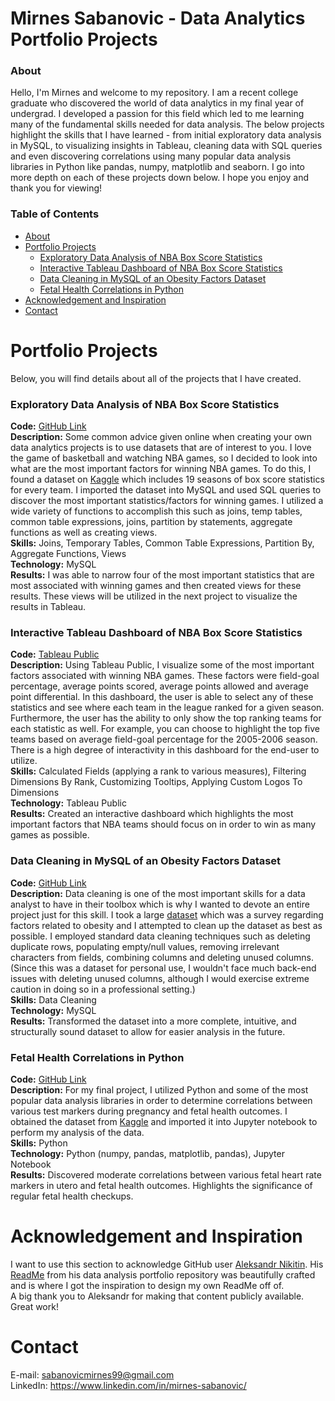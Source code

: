 
# Mirnes Sabanovic - Data Analytics Portfolio Projects

### About


Hello, I'm Mirnes and welcome to my repository. I am a recent college graduate who discovered the world of data analytics in my final year of undergrad.
I developed a passion for this field which led to me learning many of the fundamental skills needed for data analysis. The below projects highlight the
skills that I have learned - from initial exploratory data analysis in MySQL, to visualizing insights in Tableau, cleaning data with SQL queries and even
discovering correlations using many popular data analysis libraries in Python like pandas, numpy, matplotlib and seaborn. I go into more depth on each
of these projects down below. I hope you enjoy and thank you for viewing!

### Table of Contents

- [About](#about)
- [Portfolio Projects](#portfolio-projects)
    + [Exploratory Data Analysis of NBA Box Score Statistics](#exploratory-data-analysis-of-nba-box-score-statistics)
    + [Interactive Tableau Dashboard of NBA Box Score Statistics](#interactive-tableau-dashboard-of-nba-box-score-statistics)
    + [Data Cleaning in MySQL of an Obesity Factors Dataset](#data-cleaning-in-mysql-of-an-obesity-factors-dataset)
    + [Fetal Health Correlations in Python](#fetal-health-correlations-in-python)
- [Acknowledgement and Inspiration](#acknowledgement-and-inspiration)
- [Contact](#contact)

# Portfolio Projects

Below, you will find details about all of the projects that I have created.

### Exploratory Data Analysis of NBA Box Score Statistics

**Code:** [GitHub Link](https://github.com/Mikano-S/PortfolioProjects/blob/main/NBA%20Exploratory%20Data%20Analysis.sql) <br />
**Description:** Some common advice given online when creating your own data analytics projects is to use datasets that are of interest to you. I love the
game of basketball and watching NBA games, so I decided to look into what are the most important factors for winning NBA games. To do this, I found a
dataset on [Kaggle](https://www.kaggle.com/datasets/nathanlauga/nba-games?select=teams.csv) which includes 19 seasons of box score statistics for every team. I imported the dataset into MySQL and used SQL queries to 
discover the most important statistics/factors for winning games. I utilized a wide variety of functions to accomplish this such as joins, temp
tables, common table expressions, joins, partition by statements, aggregate functions as well as creating views. <br />
**Skills:** Joins, Temporary Tables, Common Table Expressions, Partition By, Aggregate Functions, Views <br />
**Technology:** MySQL <br />
**Results:** I was able to narrow four of the most important statistics that are most associated with winning games and then created views for these results.
These views will be utilized in the next project to visualize the results in Tableau. <br />

### Interactive Tableau Dashboard of NBA Box Score Statistics

**Code:** [Tableau Public](https://public.tableau.com/app/profile/mirnes.sabanovic/viz/TheNBA-AMakeANDMissLeague/DBRESTORE) <br />
**Description:** Using Tableau Public, I visualize some of the most important factors associated with winning NBA games. These factors were
field-goal percentage, average points scored, average points allowed and average point differential. In this dashboard, the user is able to select any
of these statistics and see where each team in the league ranked for a given season. Furthermore, the user has the ability to only show the top ranking
teams for each statistic as well. For example, you can choose to highlight the top five teams based on average field-goal percentage for the 2005-2006
season. There is a high degree of interactivity in this dashboard for the end-user to utilize. <br />
**Skills:** Calculated Fields (applying a rank to various measures), Filtering Dimensions By Rank, Customizing Tooltips, Applying Custom Logos To Dimensions <br />
**Technology:** Tableau Public <br />
**Results:** Created an interactive dashboard which highlights the most important factors that NBA teams should focus on in order to win as many
games as possible. <br />

### Data Cleaning in MySQL of an Obesity Factors Dataset

**Code:** [GitHub Link](https://github.com/Mikano-S/PortfolioProjects/blob/main/Data%20Cleaning.sql) <br />
**Description:** Data cleaning is one of the most important skills for a data analyst to have in their toolbox which is why I wanted to devote an entire 
project just for this skill. I took a large [dataset](https://healthdata.gov/dataset/Nutrition-Physical-Activity-and-Obesity-Behavioral/fhdq-98vk)
which was a survey regarding factors related to obesity and I attempted to clean up the dataset
as best as possible. I employed standard data cleaning techniques such as deleting duplicate rows, populating empty/null values, removing irrelevant
characters from fields, combining columns and deleting unused columns. (Since this was a dataset for personal use, I wouldn't face much back-end issues with deleting unused columns,
although I would exercise extreme caution in doing so in a professional setting.) <br />
**Skills:** Data Cleaning <br />
**Technology:** MySQL <br />
**Results:** Transformed the dataset into a more complete, intuitive, and structurally sound dataset to allow for easier analysis in the future. <br />

### Fetal Health Correlations in Python

**Code:** [GitHub Link](https://github.com/Mikano-S/PortfolioProjects/blob/main/Fetal%20Health%20Correlations.ipynb) <br />
**Description:** For my final project, I utilized Python and some of the most popular data analysis libraries in order to determine correlations between
various test markers during pregnancy and fetal health outcomes. I obtained the dataset from [Kaggle](https://www.kaggle.com/datasets/andrewmvd/fetal-health-classification)
and imported it into Jupyter notebook to 
perform my analysis of the data. <br />
**Skills:** Python <br />
**Technology:** Python (numpy, pandas, matplotlib, pandas), Jupyter Notebook <br />
**Results:** Discovered moderate correlations between various fetal heart rate markers in utero and fetal health outcomes. Highlights the significance of
regular fetal health checkups. <br />

# Acknowledgement and Inspiration

I want to use this section to acknowledge GitHub user [Aleksandr Nikitin](https://github.com/nktnlx). His [ReadMe](https://github.com/nktnlx/data_analysis_portfolio)
from his data analysis portfolio repository was beautifully crafted and is where I got the inspiration to design my own ReadMe off of. <br />
A big thank you to Aleksandr for making that content publicly available. Great work!

# Contact

E-mail: sabanovicmirnes99@gmail.com <br />
LinkedIn: https://www.linkedin.com/in/mirnes-sabanovic/


